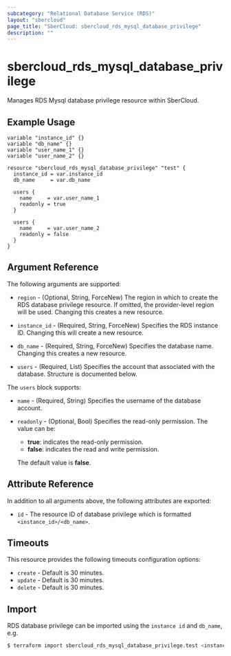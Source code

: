 ```yaml
---
subcategory: "Relational Database Service (RDS)"
layout: "sbercloud"
page_title: "SberCloud: sbercloud_rds_mysql_database_privilege"
description: ""
---
```


# sbercloud_rds_mysql_database_privilege

Manages RDS Mysql database privilege resource within SberCloud.

## Example Usage

```hcl
variable "instance_id" {}
variable "db_name" {}
variable "user_name_1" {}
variable "user_name_2" {}

resource "sbercloud_rds_mysql_database_privilege" "test" {
  instance_id = var.instance_id
  db_name     = var.db_name

  users {
    name     = var.user_name_1
    readonly = true
  }

  users {
    name     = var.user_name_2
    readonly = false
  }
}
```

## Argument Reference

The following arguments are supported:

* `region` - (Optional, String, ForceNew) The region in which to create the RDS database privilege resource. If omitted,
  the provider-level region will be used. Changing this creates a new resource.

* `instance_id` - (Required, String, ForceNew) Specifies the RDS instance ID. Changing this will create a new resource.

* `db_name` - (Required, String, ForceNew) Specifies the database name. Changing this creates a new resource.

* `users` - (Required, List) Specifies the account that associated with the database. Structure is documented below.

The `users` block supports:

* `name` - (Required, String) Specifies the username of the database account.

* `readonly` - (Optional, Bool) Specifies the read-only permission. The value can be:
  + **true**: indicates the read-only permission.
  + **false**: indicates the read and write permission.

  The default value is **false**.

## Attribute Reference

In addition to all arguments above, the following attributes are exported:

* `id` - The resource ID of database privilege which is formatted `<instance_id>/<db_name>`.

## Timeouts

This resource provides the following timeouts configuration options:

* `create` - Default is 30 minutes.
* `update` - Default is 30 minutes.
* `delete` - Default is 30 minutes.

## Import

RDS database privilege can be imported using the `instance id` and `db_name`, e.g.

```bash
$ terraform import sbercloud_rds_mysql_database_privilege.test <instance_id>/<db_name>
```
